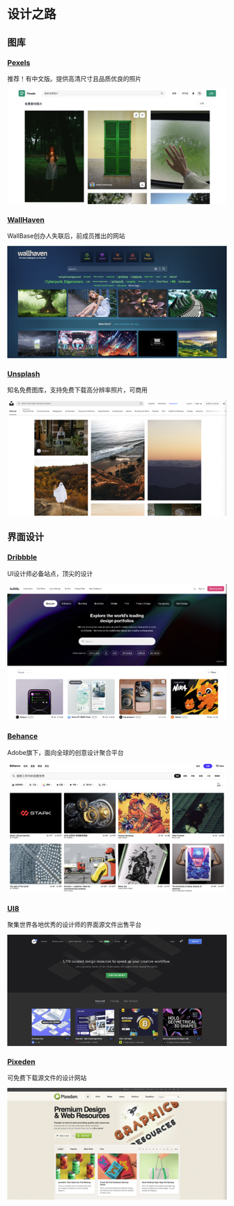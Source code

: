 # 设计之路



## 图库



### [Pexels](https://www.pexels.com/zh-cn/)

推荐！有中文版。提供高清尺寸且品质优良的照片

![image-20221006185122472](./assets/image-20221006185122472.png)



### [WallHaven](https://wallhaven.cc/)

WallBase创办人失联后，前成员推出的网站

![image-20221006184740130](./assets/image-20221006184740130.png)



### [Unsplash](https://unsplash.com/)

知名免费图库，支持免费下载高分辨率照片，可商用

![image-20221006185424220](./assets/image-20221006185424220.png)





## 界面设计



### [Dribbble](https://dribbble.com/)

UI设计师必备站点，顶尖的设计

![image-20221006185709209](./assets/image-20221006185709209.png)





### [Behance](https://www.behance.net/)

Adobe旗下，面向全球的创意设计聚合平台

![image-20221006185818455](./assets/image-20221006185818455.png)



### [UI8](https://ui8.net/)

聚集世界各地优秀的设计师的界面源文件出售平台

![image-20221006185924952](./assets/image-20221006185924952.png)



### [Pixeden](https://www.pixeden.com/)

可免费下载源文件的设计网站

![image-20221006190214787](./assets/image-20221006190214787.png)
